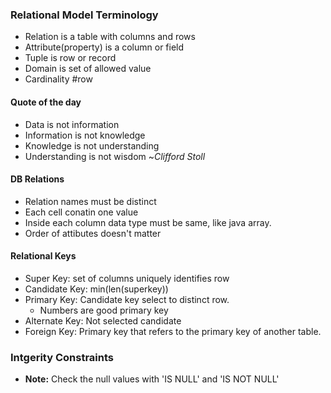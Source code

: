### Relational Model Terminology 
- Relation is a table with columns and rows
- Attribute(property) is a column or field
- Tuple is row or record
- Domain is set of allowed value
- Cardinality #row

#### Quote of the day
- Data is not information 
- Information is not knowledge 
- Knowledge is not understanding
- Understanding is not wisdom   ~*Clifford Stoll*

#### DB Relations
- Relation names must be distinct
- Each cell conatin one value
- Inside each column data type must be same, like java array.
- Order of attibutes doesn't matter

#### Relational Keys
- Super Key: set of columns uniquely identifies row
- Candidate Key: min(len(superkey)) 
- Primary Key: Candidate key select to distinct row.
    * Numbers are good primary key 
- Alternate Key: Not selected candidate
- Foreign Key: Primary key that refers to the primary key of another table.

### Intgerity Constraints 
- **Note:** Check the null values with 'IS NULL' and 'IS NOT NULL'
